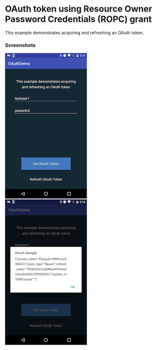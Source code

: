 # OAuth token using Resource Owner Password Credentials (ROPC) grant
This example demonstrates acquiring and refreshing an OAuth token.

### Screenshots
![Click Login to get OAuth token](oauth_demo_01.png)
![OAuth token data](oauth_demo_02.png)
